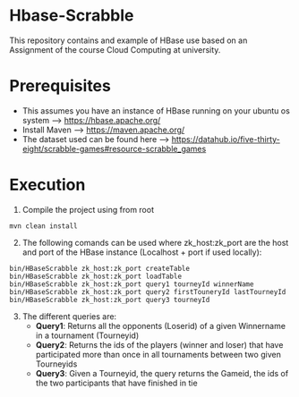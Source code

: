 # Hbase-Scrabble
This repository contains and example of HBase use based on an Assignment of the course Cloud Computing at university.

# Prerequisites

  - This assumes you have an instance of HBase running on your ubuntu os system --> https://hbase.apache.org/
  - Install Maven --> https://maven.apache.org/
  - The dataset used can be found here --> https://datahub.io/five-thirty-eight/scrabble-games#resource-scrabble_games

# Execution 

 1. Compile the project using from root
 
 ```
 mvn clean install
 ```
 
 2. The following comands can be used where zk_host:zk_port are the host and port of the HBase instance (Localhost + port if used locally):
 
 ```
 bin/HBaseScrabble zk_host:zk_port createTable
 bin/HBaseScrabble zk_host:zk_port loadTable
 bin/HBaseScrabble zk_host:zk_port query1 tourneyId winnerName
 bin/HBaseScrabble zk_host:zk_port query2 firstTouneryId lastTourneyId
 bin/HBaseScrabble zk_host:zk_port query3 tourneyId
 ```

 3. The different queries are:
    - **Query1**: Returns all the opponents (Loserid) of a given Winnername in a tournament (Tourneyid)
    - **Query2**: Returns the ids of the players (winner and loser) that have participated more than once in all tournaments between two given Tourneyids
    - **Query3**: Given a Tourneyid, the query returns the Gameid, the ids of the two participants that have finished in tie
